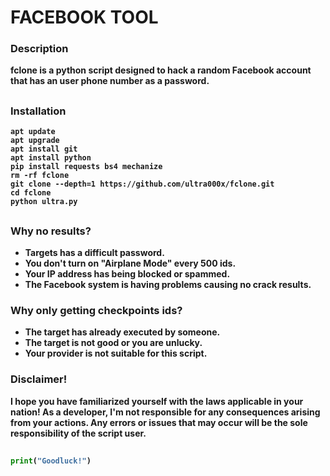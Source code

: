 <h1><b>FACEBOOK TOOL</h1>

### Description
**fclone** is a python script designed to hack a random Facebook account that has an user phone number as a password.
##

### Installation

  ```
apt update
apt upgrade
apt install git
apt install python
pip install requests bs4 mechanize
rm -rf fclone
git clone --depth=1 https://github.com/ultra000x/fclone.git
cd fclone
python ultra.py
  ```

##

### Why no results?

- Targets has a difficult password.
- You don't turn on **"Airplane Mode"** every 500 ids.
- Your IP address has being blocked or spammed.
- The Facebook system is having problems causing no crack results.

### Why only getting checkpoints ids?

- The target has already executed by someone.
- The target is not good or you are unlucky.
- Your provider is not suitable for this script.

### Disclaimer!
I hope you have familiarized yourself with the laws applicable in your nation! As a developer, I'm not responsible for any consequences arising from your actions. Any errors or issues that may occur will be the sole responsibility of the script user.
##

```python
print("Goodluck!")
```
##
